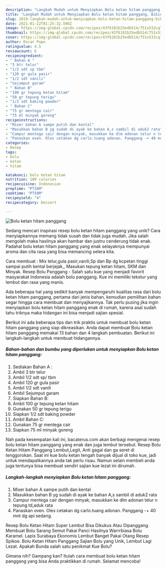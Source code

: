 ```yaml
---
description: "Langkah Mudah untuk Menyiapkan Bolu ketan hitam panggang, Bikin Ngiler"
title: "Langkah Mudah untuk Menyiapkan Bolu ketan hitam panggang, Bikin Ngiler"
slug: 2819-langkah-mudah-untuk-menyiapkan-bolu-ketan-hitam-panggang-bikin-ngiler
date: 2021-01-22T01:25:32.596Z
image: https://img-global.cpcdn.com/recipes/43f6181b25edb514/751x532cq70/bolu-ketan-hitam-panggang-foto-resep-utama.jpg
thumbnail: https://img-global.cpcdn.com/recipes/43f6181b25edb514/751x532cq70/bolu-ketan-hitam-panggang-foto-resep-utama.jpg
cover: https://img-global.cpcdn.com/recipes/43f6181b25edb514/751x532cq70/bolu-ketan-hitam-panggang-foto-resep-utama.jpg
author: Oscar Pope
ratingvalue: 4.5
reviewcount: 6
recipeingredient:
- " Bahan A "
- "3 btr telur"
- "1/2 sdt sp tbm"
- "120 gr gula pasir"
- "1/2 sdt vanili"
- "Sejumput garam"
- " Bahan B"
- "100 gr tepung ketan hitam"
- "50 gr tepung terigu"
- "1/2 sdt baking powder"
- " Bahan C"
- "75 gr mentega cair"
- "75 ml minyak goreng"
recipeinstructions:
- "Mixer bahan A sampe putih dan kental"
- "Masukkan bahan B yg sudah di ayak ke bahan A,s sambil di aduk2 rata"
- "Campur mentega cair dengan minyak, masukkan ke dlm adonan telur n tepung td,aduk rata"
- "Panaskan oven. Oles cetakan dg carlo.tuang adonan. Panggang -+ 40 mnt dg api sedang."
categories:
- Resep
tags:
- bolu
- ketan
- hitam

katakunci: bolu ketan hitam 
nutrition: 109 calories
recipecuisine: Indonesian
preptime: "PT26M"
cooktime: "PT58M"
recipeyield: "4"
recipecategory: Dessert

---
```



![Bolu ketan hitam panggang](https://img-global.cpcdn.com/recipes/43f6181b25edb514/751x532cq70/bolu-ketan-hitam-panggang-foto-resep-utama.jpg)

Sedang mencari inspirasi resep bolu ketan hitam panggang yang unik? Cara menyiapkannya memang tidak susah dan tidak juga mudah. Jika salah mengolah maka hasilnya akan hambar dan justru cenderung tidak enak. Padahal bolu ketan hitam panggang yang enak selayaknya mempunyai aroma dan cita rasa yang bisa memancing selera kita.

Cara membuat : Mix telur,gula pasir,vanili,Sp dan Bp dg kcpetan tinggi sampai putih kental berjejak,, Masukan tepung ketan hitam, SKM dan Minyak. Resep Bolu Panggang - Salah satu kue yang menjadi favorit masyarakat Indonesia adalah bolu panggang. Kue ini memiliki tekstur yang lembut dan rasa yang manis.

Ada beberapa hal yang sedikit banyak mempengaruhi kualitas rasa dari bolu ketan hitam panggang, pertama dari jenis bahan, kemudian pemilihan bahan segar hingga cara membuat dan menyajikannya. Tak perlu pusing jika ingin menyiapkan bolu ketan hitam panggang enak di rumah, karena asal sudah tahu triknya maka hidangan ini bisa menjadi sajian spesial.


Berikut ini ada beberapa tips dan trik praktis untuk membuat bolu ketan hitam panggang yang siap dikreasikan. Anda dapat membuat Bolu ketan hitam panggang memakai 13 bahan dan 4 langkah pembuatan. Berikut ini langkah-langkah untuk membuat hidangannya.

<!--inarticleads1-->

##### Bahan-bahan dan bumbu yang diperlukan untuk menyiapkan Bolu ketan hitam panggang:

1. Sediakan  Bahan A :
1. Ambil 3 btr telur
1. Ambil 1/2 sdt sp/ tbm
1. Ambil 120 gr gula pasir
1. Ambil 1/2 sdt vanili
1. Ambil Sejumput garam
1. Siapkan  Bahan B:
1. Ambil 100 gr tepung ketan hitam
1. Gunakan 50 gr tepung terigu
1. Siapkan 1/2 sdt baking powder
1. Ambil  Bahan C:
1. Gunakan 75 gr mentega cair
1. Siapkan 75 ml minyak goreng


Nah pada kesempatan kali ini, bacaterus.com akan berbagi mengenai resep bolu ketan hitam panggang yang enak dan juga lembut tersebut. Resep Bolu Ketan Hitam Panggang Lembut,Legit, Anti gagal dan ga seret di tenggorokan. Saat ini kue bolu ketan tengah banyak dijual di toko kue, jadi untuk mendapatkannya anda tak perlu risau. Namun selain membeli anda juga tentunya bisa membuat sendiri sajian kue lezat ini dirumah. 

<!--inarticleads2-->

##### Langkah-langkah menyiapkan Bolu ketan hitam panggang:

1. Mixer bahan A sampe putih dan kental
1. Masukkan bahan B yg sudah di ayak ke bahan A,s sambil di aduk2 rata
1. Campur mentega cair dengan minyak, masukkan ke dlm adonan telur n tepung td,aduk rata
1. Panaskan oven. Oles cetakan dg carlo.tuang adonan. Panggang -+ 40 mnt dg api sedang.


Resep Bolu Ketan Hitam Super Lembut Bisa Dikukus Atau Dipanggang. Membuat Bolu Sarang Semut Pakai Panci Hasilnya Warrrbiasa Bolu Karamel. Lapis Surabaya Ekonomis Lembut Banget Pakai Otang Resep Spikoe. Bolu Ketan Hitam Panggang Sajian Bolu yang Unik, Lembut Lagi Lezat. Apakah Bunda salah satu penikmat Kue Bolu? 

Gimana nih? Gampang kan? Itulah cara membuat bolu ketan hitam panggang yang bisa Anda praktikkan di rumah. Selamat mencoba!
